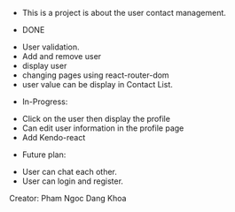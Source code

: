 - This is a project is about the user contact management.


- DONE
+ User validation.
+ Add and remove user
+ display user
+ changing pages using react-router-dom
+ user value can be display in Contact List.

- In-Progress:
+ Click on the user then display the profile
+ Can edit user information in the profile page
+ Add Kendo-react


- Future plan:
+ User can chat each other.
+ User can login and register.


Creator: Pham Ngoc Dang Khoa